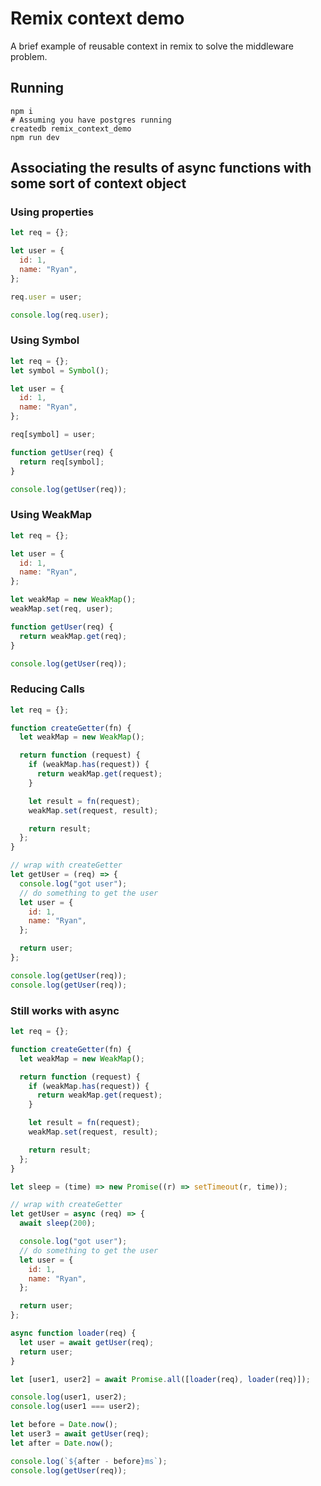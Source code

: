# Remix context demo

A brief example of reusable context in remix to solve the middleware problem.

## Running

```
npm i
# Assuming you have postgres running
createdb remix_context_demo
npm run dev
```

## Associating the results of async functions with some sort of context object

### Using properties

```js
let req = {};

let user = {
  id: 1,
  name: "Ryan",
};

req.user = user;

console.log(req.user);
```

### Using Symbol

```js
let req = {};
let symbol = Symbol();

let user = {
  id: 1,
  name: "Ryan",
};

req[symbol] = user;

function getUser(req) {
  return req[symbol];
}

console.log(getUser(req));
```

### Using WeakMap

```js
let req = {};

let user = {
  id: 1,
  name: "Ryan",
};

let weakMap = new WeakMap();
weakMap.set(req, user);

function getUser(req) {
  return weakMap.get(req);
}

console.log(getUser(req));
```

### Reducing Calls

```js
let req = {};

function createGetter(fn) {
  let weakMap = new WeakMap();

  return function (request) {
    if (weakMap.has(request)) {
      return weakMap.get(request);
    }

    let result = fn(request);
    weakMap.set(request, result);

    return result;
  };
}

// wrap with createGetter
let getUser = (req) => {
  console.log("got user");
  // do something to get the user
  let user = {
    id: 1,
    name: "Ryan",
  };

  return user;
};

console.log(getUser(req));
console.log(getUser(req));
```

### Still works with async

```js
let req = {};

function createGetter(fn) {
  let weakMap = new WeakMap();

  return function (request) {
    if (weakMap.has(request)) {
      return weakMap.get(request);
    }

    let result = fn(request);
    weakMap.set(request, result);

    return result;
  };
}

let sleep = (time) => new Promise((r) => setTimeout(r, time));

// wrap with createGetter
let getUser = async (req) => {
  await sleep(200);

  console.log("got user");
  // do something to get the user
  let user = {
    id: 1,
    name: "Ryan",
  };

  return user;
};

async function loader(req) {
  let user = await getUser(req);
  return user;
}

let [user1, user2] = await Promise.all([loader(req), loader(req)]);

console.log(user1, user2);
console.log(user1 === user2);

let before = Date.now();
let user3 = await getUser(req);
let after = Date.now();

console.log(`${after - before}ms`);
console.log(getUser(req));
```
